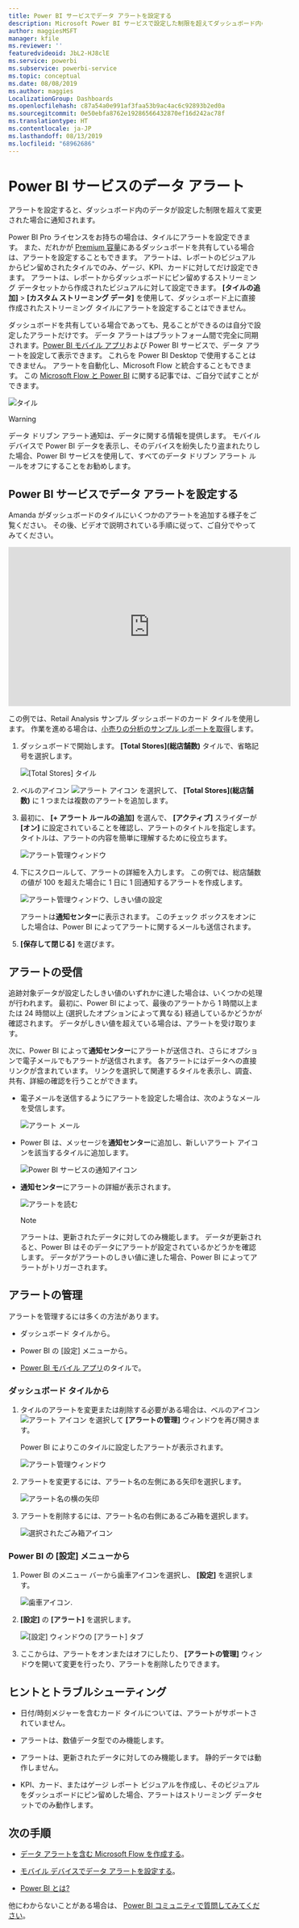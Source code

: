 ```yaml
---
title: Power BI サービスでデータ アラートを設定する
description: Microsoft Power BI サービスで設定した制限を超えてダッシュボード内のデータが変更された場合に通知されるように、アラートを設定する方法について説明します。
author: maggiesMSFT
manager: kfile
ms.reviewer: ''
featuredvideoid: JbL2-HJ8clE
ms.service: powerbi
ms.subservice: powerbi-service
ms.topic: conceptual
ms.date: 08/08/2019
ms.author: maggies
LocalizationGroup: Dashboards
ms.openlocfilehash: c87a54a0e991af3faa53b9ac4ac6c92893b2ed0a
ms.sourcegitcommit: 0e50ebfa8762e19286566432870ef16d242ac78f
ms.translationtype: HT
ms.contentlocale: ja-JP
ms.lasthandoff: 08/13/2019
ms.locfileid: "68962686"
---
```

# <a name="data-alerts-in-the-power-bi-service"></a>Power BI サービスのデータ アラート

アラートを設定すると、ダッシュボード内のデータが設定した制限を超えて変更された場合に通知されます。

Power BI Pro ライセンスをお持ちの場合は、タイルにアラートを設定できます。 また、だれかが [Premium 容量](service-premium-what-is.md)にあるダッシュボードを共有している場合は、アラートを設定することもできます。 アラートは、レポートのビジュアルからピン留めされたタイルでのみ、ゲージ、KPI、カードに対してだけ設定できます。 アラートは、レポートからダッシュボードにピン留めするストリーミング データセットから作成されたビジュアルに対して設定できます。 **[タイルの追加]**  >  **[カスタム ストリーミング データ]** を使用して、ダッシュボード上に直接作成されたストリーミング タイルにアラートを設定することはできません。

ダッシュボードを共有している場合であっても、見ることができるのは自分で設定したアラートだけです。 データ アラートはプラットフォーム間で完全に同期されます。[Power BI モバイル アプリ](consumer/mobile/mobile-set-data-alerts-in-the-mobile-apps.md)および Power BI サービスで、データ アラートを設定して表示できます。 これらを Power BI Desktop で使用することはできません。 アラートを自動化し、Microsoft Flow と統合することもできます。 この [Microsoft Flow と Power BI](service-flow-integration.md) に関する記事では、ご自分で試すことができます。

![タイル](media/service-set-data-alerts/powerbi-alert-types-new.png)

> [!WARNING]
> データ ドリブン アラート通知は、データに関する情報を提供します。 モバイル デバイスで Power BI データを表示し、そのデバイスを紛失したり盗まれたりした場合、Power BI サービスを使用して、すべてのデータ ドリブン アラート ルールをオフにすることをお勧めします。

## <a name="set-data-alerts-in-the-power-bi-service"></a>Power BI サービスでデータ アラートを設定する

Amanda がダッシュボードのタイルにいくつかのアラートを追加する様子をご覧ください。 その後、ビデオで説明されている手順に従って、ご自分でやってみてください。

<iframe width="560" height="315" src="https://www.youtube.com/embed/JbL2-HJ8clE" frameborder="0" allowfullscreen></iframe>

この例では、Retail Analysis サンプル ダッシュボードのカード タイルを使用します。 作業を進める場合は、[小売りの分析のサンプル レポートを取得](sample-retail-analysis.md#get-the-content-pack-for-this-sample)します。

1. ダッシュボードで開始します。 **[Total Stores]\(総店舗数\)** タイルで、省略記号を選択します。

   ![[Total Stores] タイル](media/service-set-data-alerts/powerbi-card.png)

1. ベルのアイコン ![アラート アイコン](media/service-set-data-alerts/power-bi-bell-icon.png) を選択して、 **[Total Stores]\(総店舗数\)** に 1 つまたは複数のアラートを追加します。

1. 最初に、 **[+ アラート ルールの追加]** を選んで、 **[アクティブ]** スライダーが **[オン]** に設定されていることを確認し、アラートのタイトルを指定します。 タイトルは、アラートの内容を簡単に理解するために役立ちます。

   ![アラート管理ウィンドウ](media/service-set-data-alerts/powerbi-alert-title.png)

1. 下にスクロールして、アラートの詳細を入力します。  この例では、総店舗数の値が 100 を超えた場合に 1 日に 1 回通知するアラートを作成します。

   ![アラート管理ウィンドウ、しきい値の設定](media/service-set-data-alerts/power-bi-set-alert-details.png)

    アラートは**通知センター**に表示されます。 このチェック ボックスをオンにした場合は、Power BI によってアラートに関するメールも送信されます。

1. **[保存して閉じる]** を選びます。

## <a name="receiving-alerts"></a>アラートの受信

追跡対象データが設定したしきい値のいずれかに達した場合は、いくつかの処理が行われます。 最初に、Power BI によって、最後のアラートから 1 時間以上または 24 時間以上 (選択したオプションによって異なる) 経過しているかどうかが確認されます。 データがしきい値を超えている場合は、アラートを受け取ります。

次に、Power BI によって**通知センター**にアラートが送信され、さらにオプションで電子メールでもアラートが送信されます。 各アラートにはデータへの直接リンクが含まれています。 リンクを選択して関連するタイルを表示し、調査、共有、詳細の確認を行うことができます。  

* 電子メールを送信するようにアラートを設定した場合は、次のようなメールを受信します。

   ![アラート メール](media/service-set-data-alerts/powerbi-alerts-email.png)

* Power BI は、メッセージを**通知センター**に追加し、新しいアラート アイコンを該当するタイルに追加します。

   ![Power BI サービスの通知アイコン](media/service-set-data-alerts/powerbi-alert-notifications.png)

* **通知センター**にアラートの詳細が表示されます。

    ![アラートを読む](media/service-set-data-alerts/powerbi-alert-notification.png)

   > [!NOTE]
   > アラートは、更新されたデータに対してのみ機能します。 データが更新されると、Power BI はそのデータにアラートが設定されているかどうかを確認します。 データがアラートのしきい値に達した場合、Power BI によってアラートがトリガーされます。

## <a name="managing-alerts"></a>アラートの管理

アラートを管理するには多くの方法があります。

* ダッシュボード タイルから。

* Power BI の [設定] メニューから。

* [Power BI モバイル アプリ](consumer/mobile/mobile-set-data-alerts-in-the-mobile-apps.md)のタイルで。

### <a name="from-the-dashboard-tile"></a>ダッシュボード タイルから

1. タイルのアラートを変更または削除する必要がある場合は、ベルのアイコン ![アラート アイコン](media/service-set-data-alerts/power-bi-bell-icon.png) を選択して **[アラートの管理]** ウィンドウを再び開きます。

    Power BI によりこのタイルに設定したアラートが表示されます。

    ![アラート管理ウィンドウ](media/service-set-data-alerts/powerbi-see-alerts.png)

1. アラートを変更するには、アラート名の左側にある矢印を選択します。

    ![アラート名の横の矢印](media/service-set-data-alerts/powerbi-see-alerts-arrow.png)

1. アラートを削除するには、アラート名の右側にあるごみ箱を選択します。

      ![選択されたごみ箱アイコン](media/service-set-data-alerts/powerbi-see-alerts-delete.png)

### <a name="from-the-power-bi-settings-menu"></a>Power BI の [設定] メニューから

1. Power BI のメニュー バーから歯車アイコンを選択し、 **[設定]** を選択します。

    ![歯車アイコン](media/service-set-data-alerts/powerbi-gear-icon.png).

1. **[設定]** の **[アラート]** を選択します。

    ![[設定] ウィンドウの [アラート] タブ](media/service-set-data-alerts/powerbi-alert-settings.png)

1. ここからは、アラートをオンまたはオフにしたり、 **[アラートの管理]** ウィンドウを開いて変更を行ったり、アラートを削除したりできます。

## <a name="tips-and-troubleshooting"></a>ヒントとトラブルシューティング

* 日付/時刻メジャーを含むカード タイルについては、アラートがサポートされていません。

* アラートは、数値データ型でのみ機能します。

* アラートは、更新されたデータに対してのみ機能します。 静的データでは動作しません。

* KPI、カード、またはゲージ レポート ビジュアルを作成し、そのビジュアルをダッシュボードにピン留めした場合、アラートはストリーミング データセットでのみ動作します。

## <a name="next-steps"></a>次の手順

* [データ アラートを含む Microsoft Flow を作成する](service-flow-integration.md)。

* [モバイル デバイスでデータ アラートを設定する](consumer/mobile/mobile-set-data-alerts-in-the-mobile-apps.md)。

* [Power BI とは?](power-bi-overview.md)

他にわからないことがある場合は、 [Power BI コミュニティで質問してみてください](http://community.powerbi.com/)。
